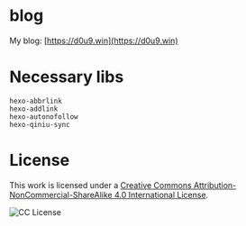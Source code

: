 # blog

My blog: [https://d0u9.win](https://d0u9.win)

# Necessary libs

```
hexo-abbrlink
hexo-addlink
hexo-autonofollow
hexo-qiniu-sync
```

# License

This work is licensed under a [Creative Commons Attribution-NonCommercial-ShareAlike 4.0 International License][CC_4_0].

![CC License][CC_4_0_PIC]

[CC_4_0]: https://creativecommons.org/licenses/by-nc-sa/4.0/
[CC_4_0_PIC]: https://i.creativecommons.org/l/by-nc-sa/4.0/88x31.png
